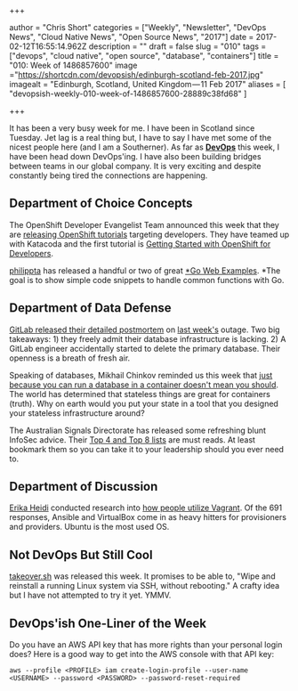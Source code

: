 +++

author = "Chris Short"
categories = ["Weekly", "Newsletter", "DevOps News", "Cloud Native News", "Open Source News", "2017"]
date = 2017-02-12T16:55:14.962Z
description = ""
draft = false
slug = "010"
tags = ["devops", "cloud native", "open source", "database", "containers"]
title = "010: Week of 1486857600"
image ="https://shortcdn.com/devopsish/edinburgh-scotland-feb-2017.jpg"
imagealt = "Edinburgh, Scotland, United Kingdom — 11 Feb 2017"
aliases = [
    "devopsish-weekly-010-week-of-1486857600-28889c38fd68"
]

+++

It has been a very busy week for me. I have been in Scotland since Tuesday. Jet lag is a real thing but, I have to say I have met some of the nicest people here (and I am a Southerner). As far as [**DevOps**](https://devopsish.com/) this week, I have been head down DevOps'ing. I have also been building bridges between teams in our global company. It is very exciting and despite constantly being tired the connections are happening.

## Department of Choice Concepts

The OpenShift Developer Evangelist Team announced this week that they are [releasing OpenShift tutorials](https://blog.openshift.com/announcing-easy-interactive-openshift-tutorials-developers/) targeting developers. They have teamed up with Katacoda and the first tutorial is [Getting Started with OpenShift for Developers](https://openshift.katacoda.com/introduction/getting-started/).

[philippta](https://github.com/philippta) has released a handful or two of great [*Go Web Examples](https://gowebexamples.github.io/). *The goal is to show simple code snippets to handle common functions with Go.

## Department of Data Defense

[GitLab released their detailed postmortem](https://about.gitlab.com/2017/02/10/postmortem-of-database-outage-of-january-31/) on [last week's](/009/) outage. Two big takeaways: 1) they freely admit their database infrastructure is lacking. 2) A GitLab engineer accidentally started to delete the primary database. Their openness is a breath of fresh air.

Speaking of databases, Mikhail Chinkov reminded us this week that [just because you can run a database in a container doesn't mean you should](https://myopsblog.wordpress.com/2017/02/06/why-databases-is-not-for-containers/). The world has determined that stateless things are great for containers (truth). Why on earth would you put your state in a tool that you designed your stateless infrastructure around?

The Australian Signals Directorate has released some refreshing blunt InfoSec advice. Their [Top 4 and Top 8 lists](http://www.asd.gov.au/infosec/mitigationstrategies.htm) are must reads. At least bookmark them so you can take it to your leadership should you ever need to.

## Department of Discussion

[Erika Heidi](http://erikaheidi.com/) conducted research into [how people utilize Vagrant](http://erikaheidi.com/blog/vagrant-usage-research-2017). Of the 691 responses, Ansible and VirtualBox come in as heavy hitters for provisioners and providers. Ubuntu is the most used OS.

## Not DevOps But Still Cool

[takeover.sh](https://github.com/marcan/takeover.sh) was released this week. It promises to be able to, "Wipe and reinstall a running Linux system via SSH, without rebooting." A crafty idea but I have not attempted to try it yet. YMMV.

## DevOps'ish One-Liner of the Week

Do you have an AWS API key that has more rights than your personal login does? Here is a good way to get into the AWS console with that API key:

    aws --profile <PROFILE> iam create-login-profile --user-name <USERNAME> --password <PASSWORD> --password-reset-required
